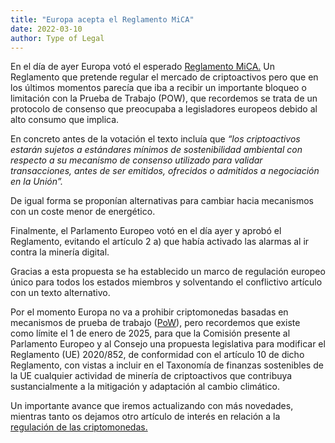 ```yaml
---
title: "Europa acepta el Reglamento MiCA"
date: 2022-03-10
author: Type of Legal
---
```


En el día de ayer Europa votó el esperado [Reglamento MiCA.](https://typeoflegal.com/una-regulacion-para-las-criptomonedas/) Un Reglamento que pretende regular el mercado de criptoactivos pero que en los últimos momentos parecía que iba a recibir un importante bloqueo o limitación con la Prueba de Trabajo (POW), que recordemos se trata de un protocolo de consenso que preocupaba a legisladores europeos debido al alto consumo que implica.

En concreto antes de la votación el texto incluía que _“los criptoactivos estarán sujetos a estándares mínimos de sostenibilidad ambiental con respecto a su mecanismo de consenso utilizado para validar transacciones, antes de ser emitidos, ofrecidos o admitidos a negociación en la Unión”._

De igual forma se proponían alternativas para cambiar hacia mecanismos con un coste menor de energético.

Finalmente, el Parlamento Europeo votó en el día ayer y aprobó el Reglamento, evitando el artículo 2 a) que había activado las alarmas al ir contra la minería digital.

Gracias a esta propuesta se ha establecido un marco de regulación europeo único para todos los estados miembros y solventando el conflictivo artículo con un texto alternativo.

Por el momento Europa no va a prohibir criptomonedas basadas en mecanismos de prueba de trabajo ([PoW](https://www.diariobitcoin.com/glossary/pow/)), pero recordemos que existe como límite el 1 de enero de 2025, para que la Comisión presente al Parlamento Europeo y al Consejo una propuesta legislativa para modificar el Reglamento (UE) 2020/852, de conformidad con el artículo 10 de dicho Reglamento, con vistas a incluir en el Taxonomía de finanzas sostenibles de la UE cualquier actividad de minería de criptoactivos que contribuya sustancialmente a la mitigación y adaptación al cambio climático.

Un importante avance que iremos actualizando con más novedades, mientras tanto os dejamos otro artículo de interés en relación a la [regulación de las criptomonedas.](https://typeoflegal.com/una-regulacion-para-las-criptomonedas/)
